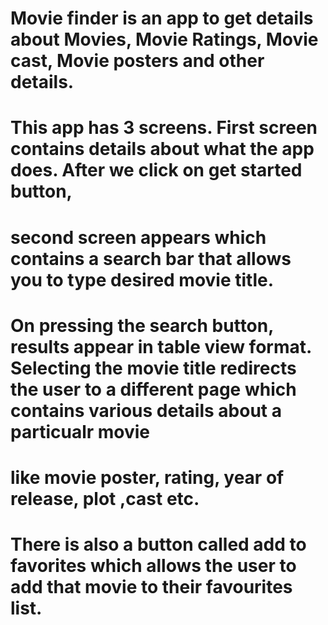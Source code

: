 # Movie finder is an app to get details about Movies,  Movie Ratings, Movie cast, Movie posters and other details.
# This app has 3 screens. First screen contains details about what the app does. After we click on get started button, 
# second screen appears which contains a search bar that allows you to type desired movie title.
# On pressing the search button, results appear in table view format. Selecting the movie title redirects the user to a different page which contains various details about a particualr movie 
# like movie poster, rating, year of release, plot ,cast etc.
# There is also a button called add to favorites which allows the user to add that movie to their favourites list.

